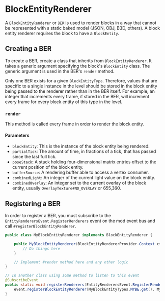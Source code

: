 BlockEntityRenderer
==================

A `BlockEntityRenderer` or `BER` is used to render blocks in a way that cannot be represented with a static baked model (JSON, OBJ, B3D, others). A block entity renderer requires the block to have a `BlockEntity`.

Creating a BER
--------------

To create a BER, create a class that inherits from `BlockEntityRenderer`. It takes a generic argument specifying the block's `BlockEntity` class. The generic argument is used in the BER's `render` method.

Only one BER exists for a given `BlockEntityType`. Therefore, values that are specific to a single instance in the level should be stored in the block entity being passed to the renderer rather than in the BER itself. For example, an integer that increments every frame, if stored in the BER, will increment every frame for every block entity of this type in the level.

### `render`

This method is called every frame in order to render the block entity. 

#### Parameters
- `blockEntity`: This is the instance of the block entity being rendered.
- `partialTick`: The amount of time, in fractions of a tick, that has passed since the last full tick.
- `poseStack`: A stack holding four-dimensional matrix entries offset to the current position of the block entity.
- `bufferSource`: A rendering buffer able to access a vertex consumer.
- `combinedLight`: An integer of the current light value on the block entity.
- `combinedOverlay`: An integer set to the current overlay of the block entity, usually `OverlayTexture#NO_OVERLAY` or 655,360.

Registering a BER
-----------------

In order to register a BER, you must subscribe to the `EntityRenderersEvent.RegisterRenderers` event on the mod event bus and call `#registerBlockEntityRenderer`.

```java
public class MyBlockEntityRenderer implements BlockEntityRenderer {

    public MyBlockEntityRenderer(BlockEntityRendererProvider.Context ctx) {
        // Do things here
    }

    // Implement #render method here and any other logic
}

// In another class using some method to listen to this event
@SubscribeEvent
public static void registerRenderers(EntityRenderersEvent.RegisterRenderers event) {
    event.registerBlockEntityRenderer(MyBlockEntityTypes.MYBE.get(), MyBlockEntityRenderer::new);
}
```
